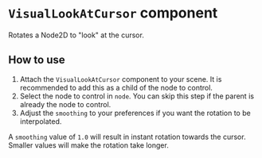 # `VisualLookAtCursor` component

Rotates a Node2D to "look" at the cursor.

## How to use

1. Attach the `VisualLookAtCursor` component to your scene.  It is recommended to add this as a child of the node to control.
2. Select the node to control in `node`.  You can skip this step if the parent is already the node to control.
3. Adjust the `smoothing` to your preferences if you want the rotation to be interpolated.

A `smoothing` value of `1.0` will result in instant rotation towards the cursor.  Smaller values will make the rotation take longer.
